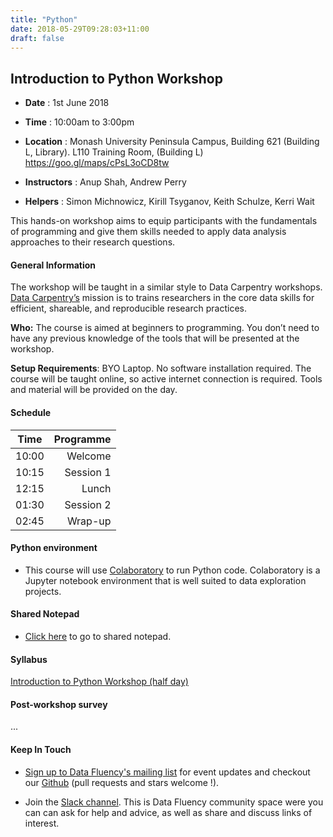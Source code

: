 ```yaml
---
title: "Python"
date: 2018-05-29T09:28:03+11:00
draft: false
---
```


## Introduction to Python Workshop

- **Date** : 1st June 2018
- **Time** : 10:00am to 3:00pm
- **Location** : Monash University Peninsula Campus, 
                 Building 621 (Building L, Library). 
                 L110 Training Room, (Building L)
                 https://goo.gl/maps/cPsL3oCD8tw
                  
- **Instructors** : Anup Shah, Andrew Perry
- **Helpers** : Simon Michnowicz, Kirill Tsyganov, Keith Schulze, Kerri Wait


This hands-on workshop aims to equip participants with the fundamentals of programming and give them skills needed to apply data analysis approaches to their research questions.


#### General Information

The workshop will be taught in a similar style to Data Carpentry workshops. [Data Carpentry’s](http://www.datacarpentry.org/) mission is to trains researchers in the core data skills for efficient, shareable, and reproducible research practices.

**Who:** The course is aimed at beginners to programming. You don’t need to have any previous knowledge of the tools that will be presented at the workshop.

**Setup Requirements**: BYO Laptop. No software installation required. The course will be taught online, so active internet connection is required. Tools and material will be provided on the day.

#### Schedule

Time | Programme
----------- | ------------------:
10:00 | Welcome
10:15 | Session 1
12:15 | Lunch
01:30 | Session 2
02:45 | Wrap-up


#### Python environment
* This course will use [Colaboratory](https://colab.research.google.com/) to run Python code. 
  Colaboratory is a Jupyter notebook environment that is well suited to data exploration projects.


#### Shared Notepad

* [Click here](http://biotraining.erc.monash.edu:9001/p/intro_to_python_jun_01_18) to go to shared notepad. 


#### Syllabus

[Introduction to Python Workshop (half day)](https://monashdatafluency.github.io/python-workshop-base/halfday/)


#### Post-workshop survey

...


#### Keep In Touch

* [Sign up to Data Fluency's mailing list](http://eepurl.com/dmzhGH) for event updates and checkout our [Github](https://github.com/MonashDataFluency) (pull requests and stars welcome !). 

* Join the [Slack channel](https://datafluency.slack.com). This is Data Fluency community space were you can can ask for help and advice, as well as share and discuss links of interest. 
